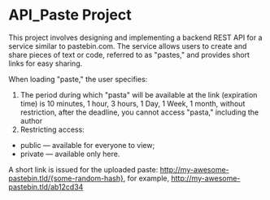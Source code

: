 # API_Paste Project
This project involves designing and implementing a backend REST API for a service similar to pastebin.com. The service allows users to create and share pieces of text or code, referred to as "pastes," and provides short links for easy sharing.

When loading "paste," the user specifies:
1. The period during which "pasta" will be available at the link (expiration time) is 10 minutes, 1 hour, 3 hours, 1 Day, 1 Week, 1 month, without restriction, after the deadline, you cannot access "pasta," including the author
2. Restricting access:
- public — available for everyone to view;
- private — available only here.

A short link is issued for the uploaded paste:
http://my-awesome-pastebin.tld/{some-random-hash}, for example,
http://my-awesome-pastebin.tld/ab12cd34